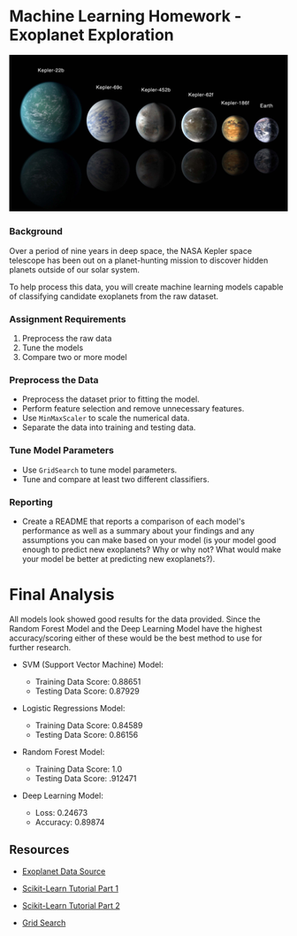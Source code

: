 # Machine Learning Homework - Exoplanet Exploration

![exoplanets.jpg](Images/exoplanets.jpg)

### Background

Over a period of nine years in deep space, the NASA Kepler space telescope has been out on a planet-hunting mission to discover hidden planets outside of our solar system.

To help process this data, you will create machine learning models capable of classifying candidate exoplanets from the raw dataset.

### Assignment Requirements
1. Preprocess the raw data
2. Tune the models
3. Compare two or more model

### Preprocess the Data

* Preprocess the dataset prior to fitting the model.
* Perform feature selection and remove unnecessary features.
* Use `MinMaxScaler` to scale the numerical data.
* Separate the data into training and testing data.

### Tune Model Parameters

* Use `GridSearch` to tune model parameters.
* Tune and compare at least two different classifiers.

### Reporting

* Create a README that reports a comparison of each model's performance as well as a summary about your findings and any assumptions you can make based on your model (is your model good enough to predict new exoplanets? Why or why not? What would make your model be better at predicting new exoplanets?).

# Final Analysis
All models look showed good results for the data provided.  Since the Random Forest Model and the Deep Learning Model have the highest accuracy/scoring either of these would be the best method to use for further research.

* SVM (Support Vector Machine) Model: 
    * Training Data Score: 0.88651             
    * Testing Data Score: 0.87929
    
* Logistic Regressions Model: 
    * Training Data Score:  0.84589                  
    * Testing Data Score:  0.86156
    
* Random Forest Model: 
    * Training Data Score:   1.0                 
    * Testing Data Score:   .912471
    
* Deep Learning Model:
    * Loss:  0.24673                  
    * Accuracy: 0.89874
    




## Resources

* [Exoplanet Data Source](https://www.kaggle.com/nasa/kepler-exoplanet-search-results)

* [Scikit-Learn Tutorial Part 1](https://www.youtube.com/watch?v=4PXAztQtoTg)

* [Scikit-Learn Tutorial Part 2](https://www.youtube.com/watch?v=gK43gtGh49o&t=5858s)

* [Grid Search](https://scikit-learn.org/stable/modules/grid_search.html)
